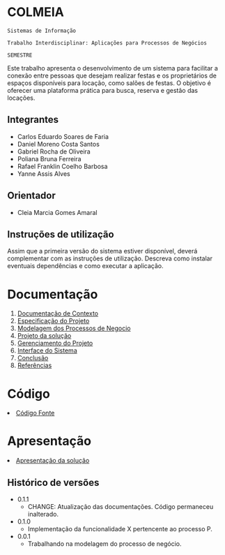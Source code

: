 # COLMEIA

`Sistemas de Informação`

`Trabalho Interdisciplinar: Aplicações para Processos de Negócios`

`SEMESTRE`

Este trabalho apresenta o desenvolvimento de um sistema para facilitar a conexão entre pessoas que desejam realizar festas e os proprietários de espaços disponíveis para locação, como salões de festas. O objetivo é oferecer uma plataforma prática para busca, reserva e gestão das locações.

## Integrantes

* Carlos Eduardo Soares de Faria
* Daniel Moreno Costa Santos
* Gabriel Rocha de Oliveira
* Poliana Bruna Ferreira
* Rafael Franklin Coelho Barbosa
* Yanne Assis Alves

## Orientador

* Cleia Marcia Gomes Amaral


## Instruções de utilização

Assim que a primeira versão do sistema estiver disponível, deverá complementar com as instruções de utilização. Descreva como instalar eventuais dependências e como executar a aplicação.

# Documentação

<ol>
<li><a href="docs/1-Contexto.md"> Documentação de Contexto</a></li>
<li><a href="docs/2-Especificação.md"> Especificação do Projeto</a></li>
<li><a href="docs/3-Modelagem-Processos-Negócio.md"> Modelagem dos Processos de Negocio</a></li>
<li><a href="docs/4-Projeto-Solucao.md"> Projeto da solução</a></li>
<li><a href="docs/5-Gerenciamento-Projeto.md"> Gerenciamento do Projeto</a></li>
<li><a href="docs/6-Interface-Sistema.md"> Interface do Sistema</a></li>
<li><a href="docs/7-Conclusão.md"> Conclusão</a></li>
<li><a href="docs/8-Referências.md"> Referências</a></li>
</ol>

# Código

<li><a href="src/README.md"> Código Fonte</a></li>

# Apresentação

<li><a href="presentation/README.md"> Apresentação da solução</a></li>


## Histórico de versões

* 0.1.1
    * CHANGE: Atualização das documentações. Código permaneceu inalterado.
* 0.1.0
    * Implementação da funcionalidade X pertencente ao processo P.
* 0.0.1
    * Trabalhando na modelagem do processo de negócio.

